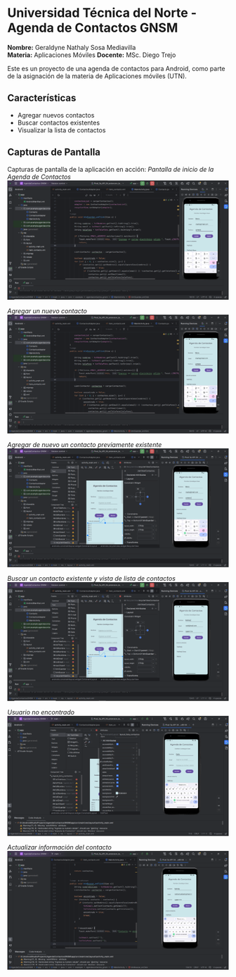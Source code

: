 # Universidad Técnica del Norte - Agenda de Contactos GNSM

**Nombre:** Geraldyne Nathaly Sosa Mediavilla  
**Materia:** Aplicaciones Móviles
**Docente:** MSc. Diego Trejo

Este es un proyecto de una agenda de contactos para Android, como parte de la asignación de la materia de Aplicaciones móviles (UTN).

## Características

- Agregar nuevos contactos
- Buscar contactos existentes
- Visualizar la lista de contactos

## Capturas de Pantalla

Capturas de pantalla de la aplicación en acción:
*Pantalla de inicio de la Agenda de Contactos*
![Imagen 1](img/1.png)

*Agregar un nuevo contacto*
![Imagen 2](img/2.png)

*Agregar de nuevo un contacto previamente existente*
![Imagen 3](img/3.png)

*Buscar un contacto existente y vista de lista de contactos*
![Imagen 4](img/4.png)

*Usuario no encontrado*
![Imagen 4](img/5.png)

*Actualizar información del contacto*
![Imagen 4](img/6.png)
